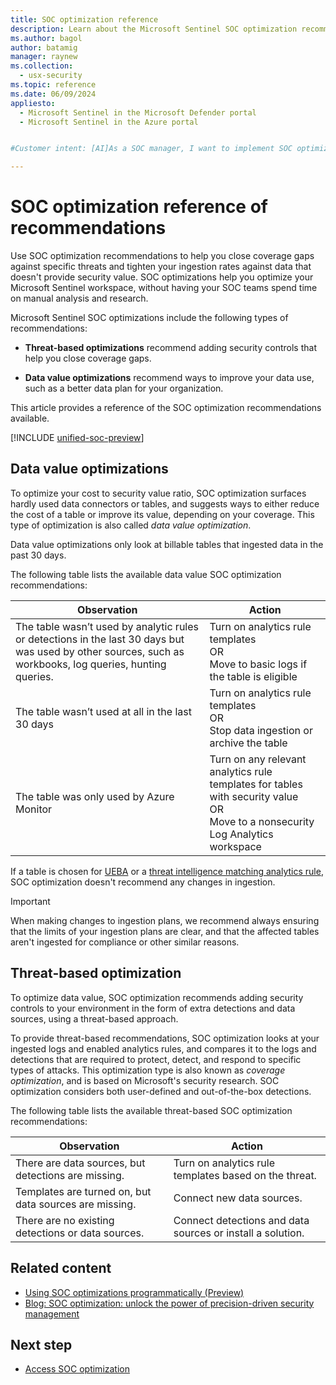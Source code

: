```yaml
---
title: SOC optimization reference
description: Learn about the Microsoft Sentinel SOC optimization recommendations available to help you optimize your security operations.
ms.author: bagol
author: batamig
manager: raynew
ms.collection:
  - usx-security
ms.topic: reference
ms.date: 06/09/2024
appliesto:
  - Microsoft Sentinel in the Microsoft Defender portal
  - Microsoft Sentinel in the Azure portal


#Customer intent: [AI]As a SOC manager, I want to implement SOC optimization recommendations so that I can close coverage gaps and improve data usage efficiency without manual analysis.

---
```


# SOC optimization reference of recommendations

Use SOC optimization recommendations to help you close coverage gaps against specific threats and tighten your ingestion rates against data that doesn't provide security value. SOC optimizations help you optimize your Microsoft Sentinel workspace, without having your SOC teams spend time on manual analysis and research.

Microsoft Sentinel SOC optimizations include the following types of recommendations:

- **Threat-based optimizations** recommend adding security controls that help you close coverage gaps.

- **Data value optimizations** recommend ways to improve your data use, such as a better data plan for your organization.

This article provides a reference of the SOC optimization recommendations available.

[!INCLUDE [unified-soc-preview](../includes/unified-soc-preview.md)]

## Data value optimizations

To optimize your cost to security value ratio, SOC optimization surfaces hardly used data connectors or tables, and suggests ways to either reduce the cost of a table or improve its value, depending on your coverage. This type of optimization is also called *data value optimization*.

Data value optimizations only look at billable tables that ingested data in the past 30 days.

The following table lists the available data value SOC optimization recommendations:

|Observation  |Action  |
|---------|---------|
|The table wasn’t used by analytic rules or detections in the last 30 days but was used by other sources, such as workbooks, log queries, hunting queries.     |    Turn on analytics rule templates <br>OR<br>Move to basic logs if the table is eligible    |
|The table wasn’t used at all in the last 30 days     | Turn on analytics rule templates <br>OR<br> Stop data ingestion or archive the table       |
|The table was only used by Azure Monitor     |  Turn on any relevant analytics rule templates for tables with security value <br>OR<br>Move to a nonsecurity Log Analytics workspace       |

If a table is chosen for [UEBA](/azure/sentinel/enable-entity-behavior-analytics) or a [threat intelligence matching analytics rule](/azure/sentinel/use-matching-analytics-to-detect-threats), SOC optimization doesn't recommend any changes in ingestion.

> [!IMPORTANT]
> When making changes to ingestion plans, we recommend always ensuring that the limits of your ingestion plans are clear, and that the affected tables aren't ingested for compliance or other similar reasons.
>
## Threat-based optimization

To optimize data value, SOC optimization recommends adding security controls to your environment in the form of extra detections and data sources, using a threat-based approach.

To provide threat-based recommendations, SOC optimization looks at your ingested logs and enabled analytics rules, and compares it to the logs and detections that are required to protect, detect, and respond to specific types of attacks. This optimization type is also known as *coverage optimization*, and is based on Microsoft's security research. SOC optimization considers both user-defined and out-of-the-box detections.

The following table lists the available threat-based SOC optimization recommendations:

|Observation  |Action  |
|---------|---------|
|There are data sources, but detections are missing.     |   Turn on analytics rule templates based on the threat.      |
|Templates are turned on, but data sources are missing.     |    Connect new data sources.     |
|There are no existing detections or data sources.     |   Connect detections and data sources or install a solution.      |

## Related content

- [Using SOC optimizations programmatically (Preview)](soc-optimization-api.md)
- [Blog: SOC optimization: unlock the power of precision-driven security management](https://aka.ms/SOC_Optimization)

## Next step

- [Access SOC optimization](soc-optimization-access.md)
